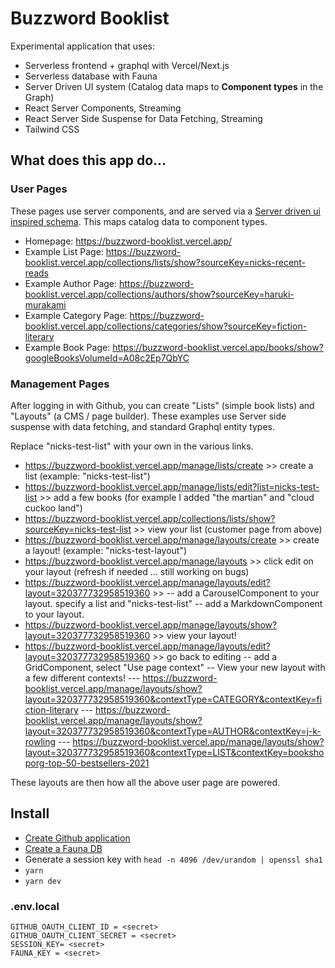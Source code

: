 # Buzzword Booklist

Experimental application that uses:

- Serverless frontend + graphql with Vercel/Next.js
- Serverless database with Fauna
- Server Driven UI system (Catalog data maps to **Component types** in the Graph)
- React Server Components, Streaming
- React Server Side Suspense for Data Fetching, Streaming
- Tailwind CSS

## What does this app do...

### User Pages

These pages use server components, and are served via a [Server driven ui inspired schema](https://github.com/ndreckshage/buzzword-booklist/blob/main/src/api/schema.graphql#L86). This maps catalog data to component types.

- Homepage: https://buzzword-booklist.vercel.app/
- Example List Page: https://buzzword-booklist.vercel.app/collections/lists/show?sourceKey=nicks-recent-reads
- Example Author Page: https://buzzword-booklist.vercel.app/collections/authors/show?sourceKey=haruki-murakami
- Example Category Page: https://buzzword-booklist.vercel.app/collections/categories/show?sourceKey=fiction-literary
- Example Book Page: https://buzzword-booklist.vercel.app/books/show?googleBooksVolumeId=A08c2Ep7QbYC

### Management Pages

After logging in with Github, you can create "Lists" (simple book lists) and "Layouts" (a CMS / page builder). These examples use Server side suspense with data fetching, and standard Graphql entity types.

Replace "nicks-test-list" with your own in the various links.

- https://buzzword-booklist.vercel.app/manage/lists/create >> create a list (example: "nicks-test-list")
- https://buzzword-booklist.vercel.app/manage/lists/edit?list=nicks-test-list >> add a few books (for example I added "the martian" and "cloud cuckoo land")
- https://buzzword-booklist.vercel.app/collections/lists/show?sourceKey=nicks-test-list >> view your list (customer page from above)
- https://buzzword-booklist.vercel.app/manage/layouts/create >> create a layout! (example: "nicks-test-layout")
- https://buzzword-booklist.vercel.app/manage/layouts >> click edit on your layout (refresh if needed ... still working on bugs)
- https://buzzword-booklist.vercel.app/manage/layouts/edit?layout=320377732958519360 >>
  -- add a CarouselComponent to your layout. specify a list and "nicks-test-list"
  -- add a MarkdownComponent to your layout.
- https://buzzword-booklist.vercel.app/manage/layouts/show?layout=320377732958519360 >> view your layout!
- https://buzzword-booklist.vercel.app/manage/layouts/edit?layout=320377732958519360 >> go back to editing
  -- add a GridComponent, select "Use page context"
  -- View your new layout with a few different contexts!
  --- https://buzzword-booklist.vercel.app/manage/layouts/show?layout=320377732958519360&contextType=CATEGORY&contextKey=fiction-literary
  --- https://buzzword-booklist.vercel.app/manage/layouts/show?layout=320377732958519360&contextType=AUTHOR&contextKey=j-k-rowling
  --- https://buzzword-booklist.vercel.app/manage/layouts/show?layout=320377732958519360&contextType=LIST&contextKey=bookshoporg-top-50-bestsellers-2021

These layouts are then how all the above user page are powered.

## Install

- [Create Github application](https://docs.github.com/en/developers/apps/building-github-apps/creating-a-github-app)
- [Create a Fauna DB](https://fauna.com/)
- Generate a session key with `head -n 4096 /dev/urandom | openssl sha1`
- `yarn`
- `yarn dev`

### .env.local

```
GITHUB_OAUTH_CLIENT_ID = <secret>
GITHUB_OAUTH_CLIENT_SECRET = <secret>
SESSION_KEY= <secret>
FAUNA_KEY = <secret>
```
